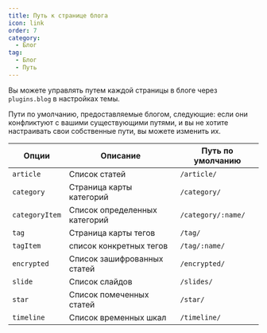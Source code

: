 ```yaml
---
title: Путь к странице блога
icon: link
order: 7
category:
  - Блог
tag:
  - Блог
  - Путь
---
```


Вы можете управлять путем каждой страницы в блоге через `plugins.blog` в настройках темы.

Пути по умолчанию, предоставляемые блогом, следующие: если они конфликтуют с вашими существующими путями, и вы не хотите настраивать свои собственные пути, вы можете изменить их.

| Опции          | Описание                      | Путь по умолчанию  |
| -------------- | ----------------------------- | ------------------ |
| `article`      | Список статей                 | `/article/`        |
| `category`     | Страница карты категорий      | `/category/`       |
| `categoryItem` | Список определенных категорий | `/category/:name/` |
| `tag`          | Страница карты тегов          | `/tag/`            |
| `tagItem`      | список конкретных тегов       | `/tag/:name/`      |
| `encrypted`    | Список зашифрованных статей   | `/encrypted/`      |
| `slide`        | Список слайдов                | `/slides/`         |
| `star`         | Список помеченных статей      | `/star/`           |
| `timeline`     | Список временных шкал         | `/timeline/`       |
